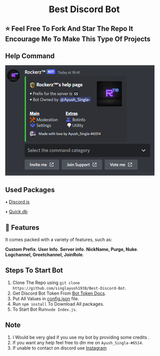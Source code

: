 <h1 align="center">
  <br>
  Best Discord Bot
  <br>
</h1>

## ⭐ Feel Free To Fork And Star The Repo It Encourage Me To Make This Type Of Projects

## Help Command
![Help](https://github.com/singlayush1938/Best-Discord-Bot/blob/main/Discord%20help%20command.PNG)

## Used Packages
 • [Discord.js](https://discord.js.org)
 
 • [Quick.db](https://quickdb.js.org)
 
 ## 🤖 Features
 It comes packed with a variety of features, such as:
 
 **Custom Prefix**.
 **User Info**.
 **Server info**.
 **NickName, Purge, Nuke**.
 **Logchannel, Greetchannel, JoinRole**.
 
 ## Steps To Start Bot 
 1. Clone The Repo using `git clone https://github.com/singlayush1938/Best-Discord-Bot`.
 2. Get Discord Bot Token From [Bot Token Docs](https://github.com/reactiflux/discord-irc/wiki/Creating-a-discord-bot-&-getting-a-token).
 3. Put All Values in [config.json](https://github.com/singlayush1938/Best-Discord-Bot/blob/main/config.json) file.
 4. Run `npm install` To Download All packages.
 5. To Start Bot Run`node Index.js`.

 ## Note
 1. I Would be very glad if you use my bot by providing some credits .
 2. If you want any help feel free to dm me on `Ayush_Singla-#6514`.
 3. If unable to contact on discord use [Instagram](https://instagram.com/singlayush1938)
 
 
